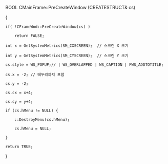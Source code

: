 
BOOL 
CMainFrame::PreCreateWindow
(CREATESTRUCT& cs)

{

	if( !CFrameWnd::PreCreateWindow(cs) )

		return FALSE;
		
	int x = GetSystemMetrics(SM_CXSCREEN);  // 스크린 X 크기
	
	int y = GetSystemMetrics(SM_CYSCREEN);  // 스크린 Y 크기
	
	cs.style = WS_POPUP;// | WS_OVERLAPPED | WS_CAPTION | FWS_ADDTOTITLE;
	
	cs.x = -2; // 테두리까지 포함
	
	cs.y = -2;
	
	cs.cx = x+4;
	
	cs.cy = y+4;
	
	if (cs.hMenu != NULL) {
	
		::DestroyMenu(cs.hMenu);
		
		cs.hMenu = NULL;
		
	}
	
	return TRUE;
	
}  
